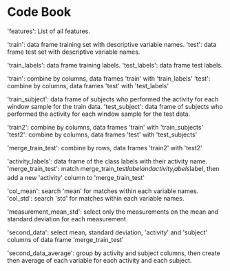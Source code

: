 # Code Book

'features': List of all features.

'train': data frame training set with descriptive variable names.
'test': data frame test set with descriptive variable names.

'train_labels': data frame training labels.
'test_labels': data frame test labels.

'train': combine by columns, data frames 'train' with 'train_labels'
'test': combine by columns, data frames 'test' with 'test_labels'

'train_subject': data frame of subjects who performed the activity for each window sample for the train data.
'test_subject': data frame of subjects who performed the activity for each window sample for the test data.

'train2': combine by columns, data frames 'train' with 'train_subjects'
'test2': combine by columns, data frames 'test' with 'test_subjects'

'merge_train_test': combine by rows, data frames 'train2' with 'test2'

'activity_labels': data frame of the class labels with their activity name.
'merge_train_test': match merge_train_test$label and activity_labels$label, then add a new 'activity' column to 'merge_train_test'

'col_mean': search 'mean' for matches within each variable names.
'col_std': search 'std' for matches within each variable names.

'measurement_mean_std': select only the measurements on the mean and standard deviation for each measurement.

'second_data': select mean, standard deviation, 'activity' and 'subject' columns of data frame 'merge_train_test'

'second_data_average': group by activity and subject columns, then create then average of each variable for each activity and each subject.
